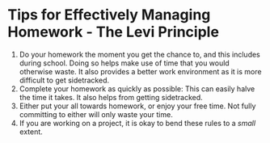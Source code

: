 # Tips for Effectively Managing Homework - The Levi Principle
1. Do your homework the moment you get the chance to, and this includes during school. Doing so helps make use of time that you would otherwise waste. It also provides a better work environment as it is more difficult to get sidetracked.
2. Complete your homework as quickly as possible: This can easily halve the time it takes. It also helps from getting sidetracked.
3. Either put your all towards homework, or enjoy your free time. Not fully committing to either will only waste your time.
4. If you are working on a project, it is okay to bend these rules to a *small* extent.
